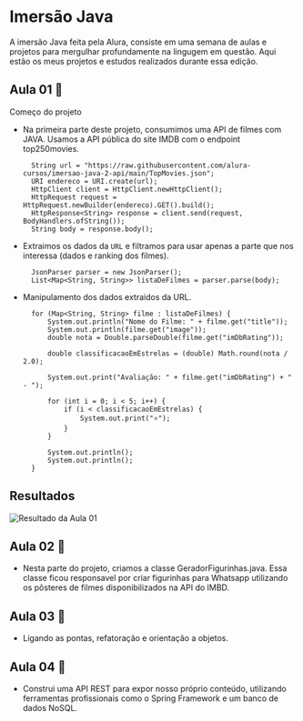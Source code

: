 # Imersão Java 

A imersão Java feita pela Alura, consiste em uma semana de aulas e projetos para mergulhar profundamente na lingugem em questão.
Aqui estão os meus projetos e estudos realizados durante essa edição.

## Aula 01 🤔

Começo do projeto
* Na primeira parte deste projeto, consumimos uma API de filmes com JAVA. Usamos a API pública do site IMDB com o endpoint top250movies.

        String url = "https://raw.githubusercontent.com/alura-cursos/imersao-java-2-api/main/TopMovies.json";
        URI endereco = URI.create(url);
        HttpClient client = HttpClient.newHttpClient();
        HttpRequest request = HttpRequest.newBuilder(endereco).GET().build();
        HttpResponse<String> response = client.send(request, BodyHandlers.ofString());
        String body = response.body();

* Extraimos os dados da `URL` e filtramos para usar apenas a parte que nos interessa (dados e ranking dos filmes).

        JsonParser parser = new JsonParser();
        List<Map<String, String>> listaDeFilmes = parser.parse(body);

* Manipulamento dos dados extraidos da URL.

        for (Map<String, String> filme : listaDeFilmes) {
            System.out.println("Nome do Filme: " + filme.get("title"));
            System.out.println(filme.get("image"));
            double nota = Double.parseDouble(filme.get("imDbRating"));

            double classificacaoEmEstrelas = (double) Math.round(nota / 2.0);

            System.out.print("Avaliação: " + filme.get("imDbRating") + " - ");

            for (int i = 0; i < 5; i++) {
                if (i < classificacaoEmEstrelas) {
                    System.out.print("⭐️");
                }
            }

            System.out.println();
            System.out.println();
        }

## Resultados

<div>
    <img src="https://user-images.githubusercontent.com/125168775/228710143-1ba634d2-f812-4fe7-a4b5-8a215ae66db4.png" alt="Resultado da Aula 01">
</div>
    
## Aula 02 🤔

* Nesta parte do projeto, criamos a classe GeradorFigurinhas.java. Essa classe ficou responsavel por criar figurinhas para Whatsapp utilizando os pôsteres de filmes disponibilizados na API do IMBD.

## Aula 03 🤔

* Ligando as pontas, refatoração e orientação a objetos.

## Aula 04 🤔

*  Construi uma API REST para expor nosso próprio conteúdo, utilizando ferramentas profissionais como o Spring Framework e um banco de dados NoSQL.
